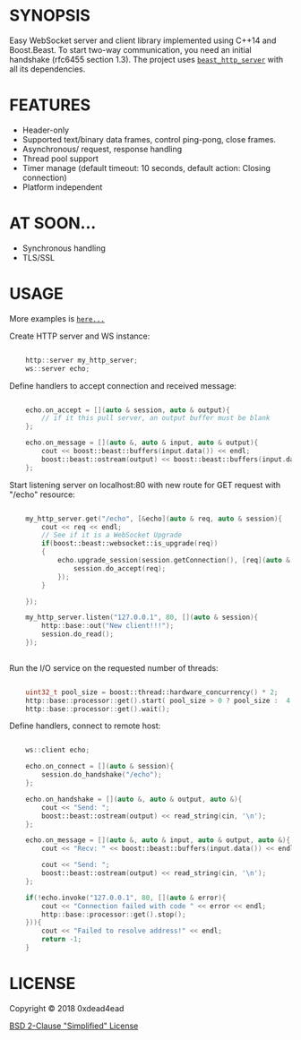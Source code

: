 # SYNOPSIS

Easy WebSocket server and client library implemented using C++14 and Boost.Beast. To start two-way communication, you need an initial handshake (rfc6455 section 1.3). The project uses [`beast_http_server`](https://github.com/0xdead4ead/beast_http_server) with all its dependencies.

# FEATURES

* Header-only
* Supported text/binary data frames, control ping-pong, close frames.
* Asynchronous/ request, response handling
* Thread pool support
* Timer manage (default timeout: 10 seconds, default action: Closing connection)
* Platform independent

# AT SOON...

* Synchronous handling
* TLS/SSL

# USAGE

More examples is [`here...`](https://github.com/0xdead4ead/beast_ws_server/tree/master/examples)

Create HTTP server and WS instance:

```cpp

    http::server my_http_server;
    ws::server echo;

```

Define handlers to accept connection and received message:

```cpp

    echo.on_accept = [](auto & session, auto & output){
        // if it this pull server, an output buffer must be blank
    };

    echo.on_message = [](auto &, auto & input, auto & output){
        cout << boost::beast::buffers(input.data()) << endl;
        boost::beast::ostream(output) << boost::beast::buffers(input.data()); // echo
    };

```

Start listening server on localhost:80 with new route for GET request with "/echo" resource:

```cpp

    my_http_server.get("/echo", [&echo](auto & req, auto & session){
        cout << req << endl;
        // See if it is a WebSocket Upgrade
        if(boost::beast::websocket::is_upgrade(req))
        {
            echo.upgrade_session(session.getConnection(), [req](auto & session){
                session.do_accept(req);
            });
        }

    });

    my_http_server.listen("127.0.0.1", 80, [](auto & session){
        http::base::out("New client!!!");
        session.do_read();
    });
    
```

Run the I/O service on the requested number of threads:

```cpp

    uint32_t pool_size = boost::thread::hardware_concurrency() * 2;
    http::base::processor::get().start( pool_size > 0 ? pool_size :  4 );
    http::base::processor::get().wait();

```

Define handlers, connect to remote host:

```cpp

    ws::client echo;

    echo.on_connect = [](auto & session){
        session.do_handshake("/echo");
    };

    echo.on_handshake = [](auto &, auto & output, auto &){
        cout << "Send: ";
        boost::beast::ostream(output) << read_string(cin, '\n');
    };

    echo.on_message = [](auto &, auto & input, auto & output, auto &){
        cout << "Recv: " << boost::beast::buffers(input.data()) << endl;

        cout << "Send: ";
        boost::beast::ostream(output) << read_string(cin, '\n');
    };

    if(!echo.invoke("127.0.0.1", 80, [](auto & error){
        cout << "Connection failed with code " << error << endl;
        http::base::processor::get().stop();
    })){
        cout << "Failed to resolve address!" << endl;
        return -1;
    }

```

# LICENSE

Copyright © 2018 0xdead4ead

[BSD 2-Clause "Simplified" License](https://github.com/0xdead4ead/beast_ws_server/blob/master/LICENSE)
